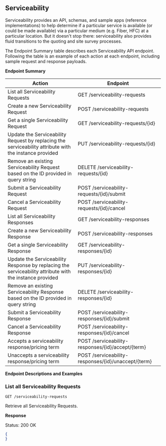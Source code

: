 ## Serviceability

Serviceability provides an API, schemas, and sample apps (reference implementations) to help determine if a particular service is available (or could be made available) via a particular medium (e.g. Fiber, HFC) at a particular location. But it doesn't stop there: serviceability also provides fluid transitions to the quoting and site survey processes.

The Endpoint Summary table describes each Serviceability API endpoint. Following the table is an example of each action at each endpoint, including sample request and response payloads.


**Endpoint Summary**

| Action | Endpoint |
| ------ | -------- |
| List all Serviceability Requests | GET /serviceability-requests |
| Create a new Serviceability Request | POST /serviceability-requests |
| Get a single Serviceability Request | GET /serviceability-requests/{id} |
| Update the Serviceability Request by replacing the serviceability attribute with the instance provided | PUT /serviceability-requests/{id} |
| Remove an existing Serviceability Request based on the ID provided in query string | DELETE /serviceability-requests/{id} |
| Submit a Serviceability Request | POST /serviceability-requests/{id}/submit |
| Cancel a Serviceability Request | POST /serviceability-requests/{id}/cancel |
| List all Serviceability Responses | GET /serviceability-responses |
| Create a new Serviceability Response | POST /serviceability-responses |
| Get a single Serviceability Response | GET /serviceability-responses/{id} |
| Update the Serviceability Response by replacing the serviceability attribute with the instance provided | PUT /serviceability-responses/{id} |
| Remove an existing Serviceability Response based on the ID provided in query string | DELETE /serviceability-responses/{id} |
| Submit a Serviceability Response | POST /serviceability-responses/{id}/submit |
| Cancel a Serviceability Response | POST /serviceability-responses/{id}/cancel |
| Accepts a serviceability response/pricing term | POST /serviceability-responses/{id}/accept/{term} |
| Unaccepts a serviceability response/pricing term | POST /serviceability-responses/{id}/unaccept/{term} |


**Endpoint Descriptions and Examples**

### List all Serviceability Requests

```
GET /serviceability-requests
```
Retrieve all Serviceability Requests.

**Response**

Status: 200 OK
``` JSON
{
}
```
